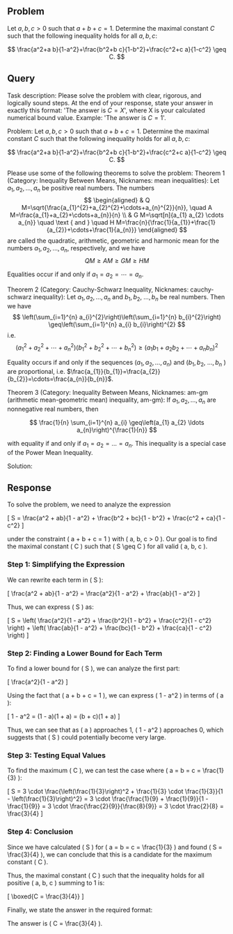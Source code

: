 ## Problem

Let $a, b, c > 0$ such that $a+b+c=1$. Determine the maximal constant $C$ such that the following inequality holds for all $a, b, c$:

$$
\frac{a^2+a b}{1-a^2}+\frac{b^2+b c}{1-b^2}+\frac{c^2+c a}{1-c^2} \geq C.
$$

## Query

Task description: Please solve the problem with clear, rigorous, and logically sound steps. At the end of your response, state your answer in exactly this format: 'The answer is $C=X$', where X is your calculated numerical bound value. Example: 'The answer is $C=1$'.

Problem: Let $a, b, c > 0$ such that $a+b+c=1$. Determine the maximal constant $C$ such that the following inequality holds for all $a, b, c$:

$$
\frac{a^2+a b}{1-a^2}+\frac{b^2+b c}{1-b^2}+\frac{c^2+c a}{1-c^2} \geq C.
$$

Please use some of the following theorems to solve the problem:
Theorem 1 (Category: Inequality Between Means, Nicknames: mean inequalities): Let $a_{1}, a_{2}, \ldots, a_{n}$ be positive real numbers. The numbers
$$
\begin{aligned}
& Q M=\sqrt{\frac{a_{1}^{2}+a_{2}^{2}+\cdots+a_{n}^{2}}{n}}, \quad A M=\frac{a_{1}+a_{2}+\cdots+a_{n}}{n} \\
& G M=\sqrt[n]{a_{1} a_{2} \cdots a_{n}} \quad \text { and } \quad H M=\frac{n}{\frac{1}{a_{1}}+\frac{1}{a_{2}}+\cdots+\frac{1}{a_{n}}}
\end{aligned}
$$
are called the quadratic, arithmetic, geometric and harmonic mean for the numbers $a_{1}, a_{2}, \ldots, a_{n}$, respectively, and we have
$$
Q M \geq A M \geq G M \geq H M
$$

Equalities occur if and only if $a_{1}=a_{2}=\cdots=a_{n}$.

Theorem 2 (Category: Cauchy-Schwarz Inequality, Nicknames: cauchy-schwarz inequality): Let $a_{1}, a_{2}, \ldots, a_{n}$ and $b_{1}, b_{2}$, $\ldots, b_{n}$ be real numbers. Then we have
$$
\left(\sum_{i=1}^{n} a_{i}^{2}\right)\left(\sum_{i=1}^{n} b_{i}^{2}\right) \geq\left(\sum_{i=1}^{n} a_{i} b_{i}\right)^{2}
$$
i.e.
$$
\left(a_{1}^{2}+a_{2}^{2}+\cdots+a_{n}^{2}\right)\left(b_{1}^{2}+b_{2}^{2}+\cdots+b_{n}^{2}\right) \geq\left(a_{1} b_{1}+a_{2} b_{2}+\cdots+a_{n} b_{n}\right)^{2}
$$

Equality occurs if and only if the sequences $\left(a_{1}, a_{2}, \ldots, a_{n}\right)$ and $\left(b_{1}, b_{2}\right.$, $\ldots, b_{n}$ ) are proportional, i.e. $\frac{a_{1}}{b_{1}}=\frac{a_{2}}{b_{2}}=\cdots=\frac{a_{n}}{b_{n}}$.

Theorem 3 (Category: Inequality Between Means, Nicknames: am-gm (arithmetic mean-geometric mean) inequality, am-gm): If $a_{1}, a_{2}, \ldots, a_{n}$ are nonnegative real numbers, then

$$
\frac{1}{n} \sum_{i=1}^{n} a_{i} \geq\left(a_{1} a_{2} \ldots a_{n}\right)^{\frac{1}{n}}
$$

with equality if and only if $a_{1}=a_{2}=\ldots=a_{n}$. This inequality is a special case of the Power Mean Inequality.

Solution:

## Response

To solve the problem, we need to analyze the expression 

\[
S = \frac{a^2 + ab}{1 - a^2} + \frac{b^2 + bc}{1 - b^2} + \frac{c^2 + ca}{1 - c^2}
\]

under the constraint \( a + b + c = 1 \) with \( a, b, c > 0 \). Our goal is to find the maximal constant \( C \) such that \( S \geq C \) for all valid \( a, b, c \).

### Step 1: Simplifying the Expression

We can rewrite each term in \( S \):

\[
\frac{a^2 + ab}{1 - a^2} = \frac{a^2}{1 - a^2} + \frac{ab}{1 - a^2}
\]

Thus, we can express \( S \) as:

\[
S = \left( \frac{a^2}{1 - a^2} + \frac{b^2}{1 - b^2} + \frac{c^2}{1 - c^2} \right) + \left( \frac{ab}{1 - a^2} + \frac{bc}{1 - b^2} + \frac{ca}{1 - c^2} \right)
\]

### Step 2: Finding a Lower Bound for Each Term

To find a lower bound for \( S \), we can analyze the first part:

\[
\frac{a^2}{1 - a^2}
\]

Using the fact that \( a + b + c = 1 \), we can express \( 1 - a^2 \) in terms of \( a \):

\[
1 - a^2 = (1 - a)(1 + a) = (b + c)(1 + a)
\]

Thus, we can see that as \( a \) approaches 1, \( 1 - a^2 \) approaches 0, which suggests that \( S \) could potentially become very large. 

### Step 3: Testing Equal Values

To find the maximum \( C \), we can test the case where \( a = b = c = \frac{1}{3} \):

\[
S = 3 \cdot \frac{\left(\frac{1}{3}\right)^2 + \frac{1}{3} \cdot \frac{1}{3}}{1 - \left(\frac{1}{3}\right)^2} = 3 \cdot \frac{\frac{1}{9} + \frac{1}{9}}{1 - \frac{1}{9}} = 3 \cdot \frac{\frac{2}{9}}{\frac{8}{9}} = 3 \cdot \frac{2}{8} = \frac{3}{4}
\]

### Step 4: Conclusion

Since we have calculated \( S \) for \( a = b = c = \frac{1}{3} \) and found \( S = \frac{3}{4} \), we can conclude that this is a candidate for the maximum constant \( C \).

Thus, the maximal constant \( C \) such that the inequality holds for all positive \( a, b, c \) summing to 1 is:

\[
\boxed{C = \frac{3}{4}}
\]

Finally, we state the answer in the required format:

The answer is \( C = \frac{3}{4} \).